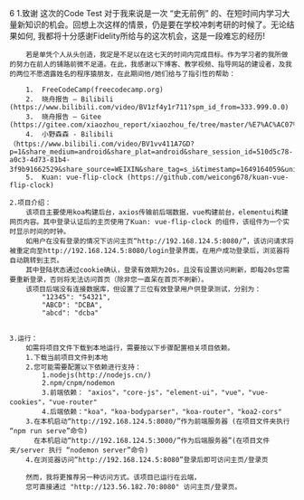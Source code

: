 6	1.致谢
	    这次的Code Test 对于我来说是一次 “史无前例” 的、在短时间内学习大量新知识的机会。回想上次这样的情景，仍是要在学校冲刺考研的时候了。无论结果如何, 我都将十分感谢Fidelity所给与的这次机会，这是一段难忘的经历! 

	    若是单凭个人从头创造，我定是不足以在这七天的时间内完成目标。作为学习者的我所做的努力在前人的铺路前微不足道。在此，我感谢以下博客、教学视频、指导网站的建设者，及我的两位不愿透露姓名的程序猿朋友，在此期间他/她们给与了指引性的帮助：

        1.	FreeCodeCamp(freecodecamp.org)
        2.	晓舟报告 – Bilibili (https://www.bilibili.com/video/BV1zf4y1r711?spm_id_from=333.999.0.0)
        3.	晓舟报告 – Gitee (https://gitee.com/xiaozhou_report/xiaozhou_fe/tree/master/%E7%AC%AC07%E7%AB%A0%EF%BC%9AVue.js%E5%9F%BA%E7%A1%80%E6%95%99%E7%A8%8B)
        4.	小野森森 - Bilibili（https://www.bilibili.com/video/BV1vv411A7GD?p=1&share_medium=android&share_plat=android&share_session_id=510d5c78-a0c3-4d73-81b4-3f9b91662529&share_source=WEIXIN&share_tag=s_i&timestamp=1649164059&unique_k=FjYyZwd）
        5.	Kuan: vue-flip-clock (https://github.com/weicong678/kuan-vue-flip-clock)

	2.项目介绍：
	    该项目主要使用koa构建后台，axios传输前后端数据，vue构建前台，elementui构建网页内容。其中登录认证后的主页使用了Kuan: vue-flip-clock 的组件，该组件为一个实时显示时间的时钟。
		如用户在没有登录的情况下访问主页“http://192.168.124.5:8080/”，该访问请求将被重定向至http://192.168.124.5:8080/login登录界面，在用户成功登录后，浏览器将自动跳转到主页。
		其中登陆状态通过cookie确认，登录有效期为20s，且没有设置访问刷新，即每20s您需要重新登录，否则将无法访问首页（除非您一直呆在首页不刷新）。
		该项目后端没有连接数据库，但设置了三位有效登录用户供登录测试，分别为：
			"12345": "54321",
    		"ABCD": "DCBA",
    		"abcd": "dcba"
			

	3.运行：
		如需将项目文件下载到本地运行，需要按以下步骤配置相关项目依赖。
		1.下载当前项目文件到本地
		2.您可能需要配置以下依赖进行支持：
			1.nodejs(http://nodejs.cn/)
			2.npm/cnpm/nodemon
			3.前端依赖： "axios"，"core-js"，"element-ui"，"vue"，"vue-cookies"，"vue-router"
			4.后端依赖："koa"，"koa-bodyparser"，"koa-router"，"koa2-cors"
		3.在本机启动“http://192.168.124.5:8080/”作为前端服务器 (在项目文件夹执行 “npm run serve”命令)
		  在本机启动“http://192.168.124.5:3000/”作为后端服务器”(在项目文件夹/server 执行 “nodemon server”命令)
		4.在浏览器访问“http://192.168.124.5:8080”登录后即可访问主页/登录页

		然而，我将更推荐另一种访问方式。该项目已运行在云端，
		您可直接通过 "http://123.56.182.70:8080" 访问主页/登录页。
